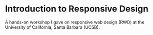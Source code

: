 # Introduction to Responsive Design

A hands-on workshop I gave on responsive web design (RWD) at the University of California, Santa Barbara (UCSB).